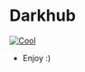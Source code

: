 # Darkhub
[![Cool](https://external-preview.redd.it/AW8wbpYAf0ihPeMIT_XnqmFvQlF9KUeBMwwPLO02FjY.jpg?auto=webp&s=eae4d6d7136767bc8a3b3b32d12958f2e69097c3)](https://github.com/Entoy77/Wiki-of-Darkhub/blob/main/README.md)

- Enjoy :)
